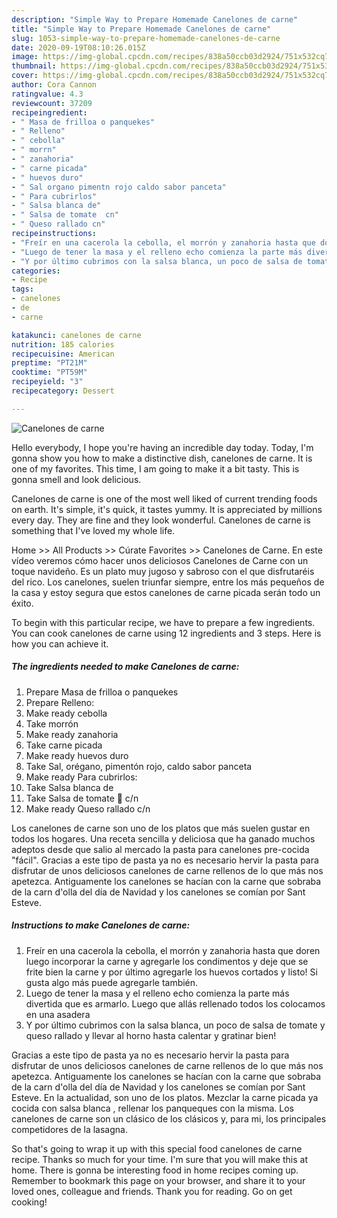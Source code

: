 ```yaml
---
description: "Simple Way to Prepare Homemade Canelones de carne"
title: "Simple Way to Prepare Homemade Canelones de carne"
slug: 1053-simple-way-to-prepare-homemade-canelones-de-carne
date: 2020-09-19T08:10:26.015Z
image: https://img-global.cpcdn.com/recipes/838a50ccb03d2924/751x532cq70/canelones-de-carne-foto-principal.jpg
thumbnail: https://img-global.cpcdn.com/recipes/838a50ccb03d2924/751x532cq70/canelones-de-carne-foto-principal.jpg
cover: https://img-global.cpcdn.com/recipes/838a50ccb03d2924/751x532cq70/canelones-de-carne-foto-principal.jpg
author: Cora Cannon
ratingvalue: 4.3
reviewcount: 37209
recipeingredient:
- " Masa de frilloa o panquekes"
- " Relleno"
- " cebolla"
- " morrn"
- " zanahoria"
- " carne picada"
- " huevos duro"
- " Sal organo pimentn rojo caldo sabor panceta"
- " Para cubrirlos"
- " Salsa blanca de"
- " Salsa de tomate  cn"
- " Queso rallado cn"
recipeinstructions:
- "Freír en una cacerola la cebolla, el morrón y zanahoria hasta que doren luego incorporar la carne y agregarle los condimentos y deje que se frite bien la carne y por último agregarle los huevos cortados y listo! Si gusta algo más puede agregarle también."
- "Luego de tener la masa y el relleno echo comienza la parte más divertida que es armarlo. Luego que allás rellenado todos los colocamos en una asadera"
- "Y por último cubrimos con la salsa blanca, un poco de salsa de tomate y queso rallado y llevar al horno hasta calentar y gratinar bien!"
categories:
- Recipe
tags:
- canelones
- de
- carne

katakunci: canelones de carne 
nutrition: 185 calories
recipecuisine: American
preptime: "PT21M"
cooktime: "PT59M"
recipeyield: "3"
recipecategory: Dessert

---
```



![Canelones de carne](https://img-global.cpcdn.com/recipes/838a50ccb03d2924/751x532cq70/canelones-de-carne-foto-principal.jpg)

Hello everybody, I hope you're having an incredible day today. Today, I'm gonna show you how to make a distinctive dish, canelones de carne. It is one of my favorites. This time, I am going to make it a bit tasty. This is gonna smell and look delicious.

Canelones de carne is one of the most well liked of current trending foods on earth. It's simple, it's quick, it tastes yummy. It is appreciated by millions every day. They are fine and they look wonderful. Canelones de carne is something that I've loved my whole life.

Home &gt;&gt; All Products &gt;&gt; Cúrate Favorites &gt;&gt; Canelones de Carne. En este vídeo veremos cómo hacer unos deliciosos Canelones de Carne con un toque navideño. Es un plato muy jugoso y sabroso con el que disfrutaréis del rico. Los canelones, suelen triunfar siempre, entre los más pequeños de la casa y estoy segura que estos canelones de carne picada serán todo un éxito.


To begin with this particular recipe, we have to prepare a few ingredients. You can cook canelones de carne using 12 ingredients and 3 steps. Here is how you can achieve it.

<!--inarticleads1-->

##### The ingredients needed to make Canelones de carne:

1. Prepare  Masa de frilloa o panquekes
1. Prepare  Relleno:
1. Make ready  cebolla
1. Take  morrón
1. Make ready  zanahoria
1. Take  carne picada
1. Make ready  huevos duro
1. Take  Sal, orégano, pimentón rojo, caldo sabor panceta
1. Make ready  Para cubrirlos:
1. Take  Salsa blanca de
1. Take  Salsa de tomate 🍅 c/n
1. Make ready  Queso rallado c/n


Los canelones de carne son uno de los platos que más suelen gustar en todos los hogares. Una receta sencilla y deliciosa que ha ganado muchos adeptos desde que salio al mercado la pasta para canelones pre-cocida &#34;fácil&#34;. Gracias a este tipo de pasta ya no es necesario hervir la pasta para disfrutar de unos deliciosos canelones de carne rellenos de lo que más nos apetezca. Antiguamente los canelones se hacían con la carne que sobraba de la carn d&#39;olla del día de Navidad y los canelones se comían por Sant Esteve. 

<!--inarticleads2-->

##### Instructions to make Canelones de carne:

1. Freír en una cacerola la cebolla, el morrón y zanahoria hasta que doren luego incorporar la carne y agregarle los condimentos y deje que se frite bien la carne y por último agregarle los huevos cortados y listo! Si gusta algo más puede agregarle también.
1. Luego de tener la masa y el relleno echo comienza la parte más divertida que es armarlo. Luego que allás rellenado todos los colocamos en una asadera
1. Y por último cubrimos con la salsa blanca, un poco de salsa de tomate y queso rallado y llevar al horno hasta calentar y gratinar bien!


Gracias a este tipo de pasta ya no es necesario hervir la pasta para disfrutar de unos deliciosos canelones de carne rellenos de lo que más nos apetezca. Antiguamente los canelones se hacían con la carne que sobraba de la carn d&#39;olla del día de Navidad y los canelones se comían por Sant Esteve. En la actualidad, son uno de los platos. Mezclar la carne picada ya cocida con salsa blanca , rellenar los panqueques con la misma. Los canelones de carne son un clásico de los clásicos y, para mi, los principales competidores de la lasagna. 

So that's going to wrap it up with this special food canelones de carne recipe. Thanks so much for your time. I'm sure that you will make this at home. There is gonna be interesting food in home recipes coming up. Remember to bookmark this page on your browser, and share it to your loved ones, colleague and friends. Thank you for reading. Go on get cooking!
